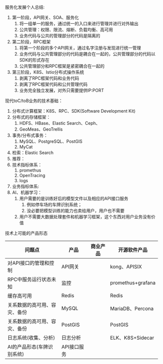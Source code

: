 服务化发展个人总结:

1. 第一阶段，API网关、SOA、服务化
   1. 将一组单一的服务，通过统一的入口来进行管理并进行对外输出
   2. 公共管理：权限、限流、熔断、负载均衡、高可用
   3. 业务代码与公共的管理部分的代码是隔离的
2. 第二阶段，RPC框架
   1. 将第一个阶段的多个API网关，通过名字注册与发现进行统一管理
   2. 业务代码与公共管理部分的代码是耦合在一起的，公共管理部分的代码以SDK的形式存在
   3. 公共管理部分和RPC框架是紧密耦合在一起的
3. 第三阶段，K8S、Istio分布式操作系统
   1. 剥离了RPC框架代码和业务代码
   2. 剥离了RPC框架代码和公共管理代码
   3. 业务完全独立发展，对外只需要提供IP:PORT



现代toC/toB业务的技术基础：

1. 分布式计算框架：K8S、RPC、SDK(Software Development Kit)
2. 分布式的存储框架：
   1. HDFS、HBase、Elastic Search、Ceph、
   2. GeoMeas、GeoTrellis
3. 事务/分布式事务：
   1. MySQL、PostgreSQL、PostGIS
   2. MyCat
4. 检索：Elastic Search
5. 推荐：
6. 技术指标体系：
   1. promethus
   2. OpenTracing
   3. logs
7. 业务指标体系:
8. AI、机器学习：
   1. 用户需要的是训练好后的模型文件以及相应的API接口服务
      1. 例如停车场的车牌识别系统；
      2. 没必要把模型训练的能力也卖给用户，用户也不需要
   2. 用户不需要大数据处理套件和机器学习框架，这个东西对用户业务没有价值



技术上可能的产品形态

| 问题点                       | 产品        | 商业产品 | 开源软件产品      |
| ---------------------------- | ----------- | -------- | ----------------- |
| 对API接口的管理和控制        | API网关     |          | kong、APISIX      |
| RPC中服务运行状态未知        | 监控        |          | promethus+grafana |
| 缓存高可用                   | Redis       |          | Redis             |
| 关系数据的高可用、容灾、备份 | MySQL       |          | MariaDB、Percona  |
| 关系数据的高可用、容灾、备份 | PostGIS     |          | PostGIS           |
| 日志系统(收集、分析)         | 日志分析    |          | ELK、K8S+Sidecar  |
| AI的产品形态(车牌识别系统)   | API接口服务 |          |                   |



